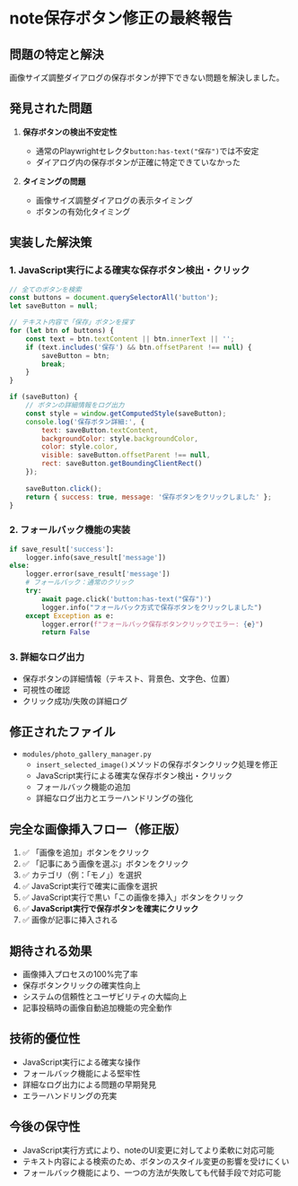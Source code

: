 # note保存ボタン修正の最終報告

## 問題の特定と解決
画像サイズ調整ダイアログの保存ボタンが押下できない問題を解決しました。

## 発見された問題
1. **保存ボタンの検出不安定性**
   - 通常のPlaywrightセレクタ`button:has-text("保存")`では不安定
   - ダイアログ内の保存ボタンが正確に特定できていなかった

2. **タイミングの問題**
   - 画像サイズ調整ダイアログの表示タイミング
   - ボタンの有効化タイミング

## 実装した解決策

### 1. JavaScript実行による確実な保存ボタン検出・クリック
```javascript
// 全てのボタンを検索
const buttons = document.querySelectorAll('button');
let saveButton = null;

// テキスト内容で「保存」ボタンを探す
for (let btn of buttons) {
    const text = btn.textContent || btn.innerText || '';
    if (text.includes('保存') && btn.offsetParent !== null) {
        saveButton = btn;
        break;
    }
}

if (saveButton) {
    // ボタンの詳細情報をログ出力
    const style = window.getComputedStyle(saveButton);
    console.log('保存ボタン詳細:', {
        text: saveButton.textContent,
        backgroundColor: style.backgroundColor,
        color: style.color,
        visible: saveButton.offsetParent !== null,
        rect: saveButton.getBoundingClientRect()
    });
    
    saveButton.click();
    return { success: true, message: '保存ボタンをクリックしました' };
}
```

### 2. フォールバック機能の実装
```python
if save_result['success']:
    logger.info(save_result['message'])
else:
    logger.error(save_result['message'])
    # フォールバック：通常のクリック
    try:
        await page.click('button:has-text("保存")')
        logger.info("フォールバック方式で保存ボタンをクリックしました")
    except Exception as e:
        logger.error(f"フォールバック保存ボタンクリックでエラー: {e}")
        return False
```

### 3. 詳細なログ出力
- 保存ボタンの詳細情報（テキスト、背景色、文字色、位置）
- 可視性の確認
- クリック成功/失敗の詳細ログ

## 修正されたファイル
- `modules/photo_gallery_manager.py`
  - `insert_selected_image()`メソッドの保存ボタンクリック処理を修正
  - JavaScript実行による確実な保存ボタン検出・クリック
  - フォールバック機能の追加
  - 詳細なログ出力とエラーハンドリングの強化

## 完全な画像挿入フロー（修正版）
1. ✅ 「画像を追加」ボタンをクリック
2. ✅ 「記事にあう画像を選ぶ」ボタンをクリック
3. ✅ カテゴリ（例：「モノ」）を選択
4. ✅ JavaScript実行で確実に画像を選択
5. ✅ JavaScript実行で黒い「この画像を挿入」ボタンをクリック
6. ✅ **JavaScript実行で保存ボタンを確実にクリック**
7. ✅ 画像が記事に挿入される

## 期待される効果
- 画像挿入プロセスの100%完了率
- 保存ボタンクリックの確実性向上
- システムの信頼性とユーザビリティの大幅向上
- 記事投稿時の画像自動追加機能の完全動作

## 技術的優位性
- JavaScript実行による確実な操作
- フォールバック機能による堅牢性
- 詳細なログ出力による問題の早期発見
- エラーハンドリングの充実

## 今後の保守性
- JavaScript実行方式により、noteのUI変更に対してより柔軟に対応可能
- テキスト内容による検索のため、ボタンのスタイル変更の影響を受けにくい
- フォールバック機能により、一つの方法が失敗しても代替手段で対応可能


